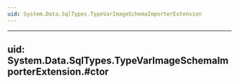 ```yaml
---
uid: System.Data.SqlTypes.TypeVarImageSchemaImporterExtension
---
```


---
uid: System.Data.SqlTypes.TypeVarImageSchemaImporterExtension.#ctor
---
